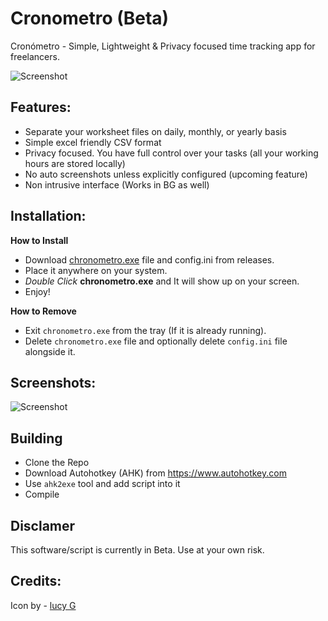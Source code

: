 # Cronometro (Beta)
Cronómetro - Simple, Lightweight &amp; Privacy focused time tracking app for freelancers.

![Screenshot](https://i.imgur.com/wGE65tj.png)

## Features:
- Separate your worksheet files on daily, monthly, or yearly basis
- Simple excel friendly CSV format
- Privacy focused. You have full control over your tasks (all your working hours are stored locally)
- No auto screenshots unless explicitly configured (upcoming feature)
- Non intrusive interface (Works in BG as well)


## Installation:

**How to Install**
- Download [chronometro.exe](https://github.com/okkosh/cronometro/releases) file and config.ini from releases.
- Place it anywhere on your system.
- *Double Click* **chronometro.exe** and It will show up on your screen.
- Enjoy!

**How to Remove**
- Exit `chronometro.exe` from the tray (If it is already running).
- Delete `chronometro.exe` file and optionally delete `config.ini` file alongside it.


## Screenshots:
![Screenshot](https://i.imgur.com/J31mjJF.png)


## Building
- Clone the Repo
- Download Autohotkey (AHK) from https://www.autohotkey.com
- Use `ahk2exe` tool and add script into it
- Compile

## Disclamer
This software/script is currently in Beta. Use at your own risk.

## Credits:
Icon by - [lucy G](https://bylucyg.com/)
